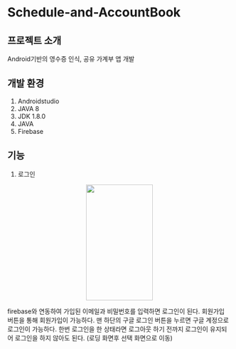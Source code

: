 # Schedule-and-AccountBook

## 프로젝트 소개
Android기반의 영수증 인식, 공유 가계부 앱 개발

## 개발 환경
1. Androidstudio
2. JAVA 8
3. JDK 1.8.0
4. JAVA
5. Firebase

## 기능 
1. 로그인
<div align="center">
<p align="center">
  <img src="https://github.com/ekdan38/Schedule-and-AccountBook/assets/103169652/92b1867d-c39d-4dea-af69-e453424d48a7" width="150" height="260" align="center">
</p>
</div>
firebase와 연동하여 가입된 이메일과 비밀번호를 입력하면 로그인이 된다. 회원가입 버튼을 통해 회원가입이 가능하다. 
맨 하단의 구글 로그인 버튼을 누르면 구글 계정으로 로그인이 가능하다. 한번 로그인을 한 상태라면 로그아웃 하기 전까지 로그인이 유지되어 로그인을 하지 않아도 된다. (로딩 화면후 선택 화면으로 이동)

